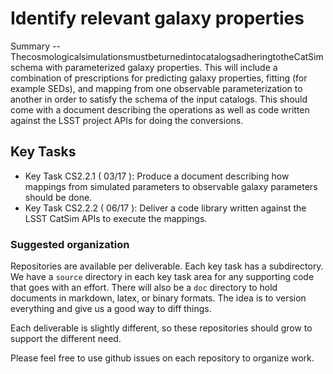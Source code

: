 #  Identify relevant galaxy properties

Summary -- ThecosmologicalsimulationsmustbeturnedintocatalogsadheringtotheCatSim schema with parameterized
galaxy properties. This will include a combination of prescriptions for predicting galaxy properties, fitting
(for example SEDs), and mapping from one observable parameterization to another in order to satisfy the schema
of the input catalogs. This should come with a document describing the operations as well as code written
against the LSST project APIs for doing the conversions.

## Key Tasks
* Key Task CS2.2.1 ( 03/17 ): Produce a document describing how mappings from simulated
parameters to observable galaxy parameters should be done.
* Key Task CS2.2.2 ( 06/17 ): Deliver a code library written against the LSST CatSim APIs to execute the
mappings.

### Suggested organization
Repositories are available per deliverable.  Each key task has a subdirectory.
We have a `source` directory in each key task area for any supporting
code that goes with an effort.  There will also be a `doc` directory to hold documents in markdown,
latex, or binary formats.  The idea is to version everything and give us a good way to diff things.

Each deliverable is slightly different, so these repositories should grow to support the different need.

Please feel free to use github issues on each repository to organize work.
